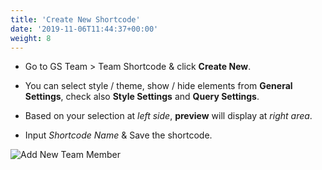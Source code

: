 ```yaml
---
title: 'Create New Shortcode'
date: '2019-11-06T11:44:37+00:00'
weight: 8
---
```




- Go to GS Team > Team Shortcode & click **Create New**.

- You can select style / theme, show / hide elements from **General Settings**, check also **Style Settings** and **Query Settings**.

- Based on your selection at *left side*, **preview** will display at *right area*.

- Input *Shortcode Name* & Save the shortcode.


![Add New Team Member](../images/create-new-shortcode.png)